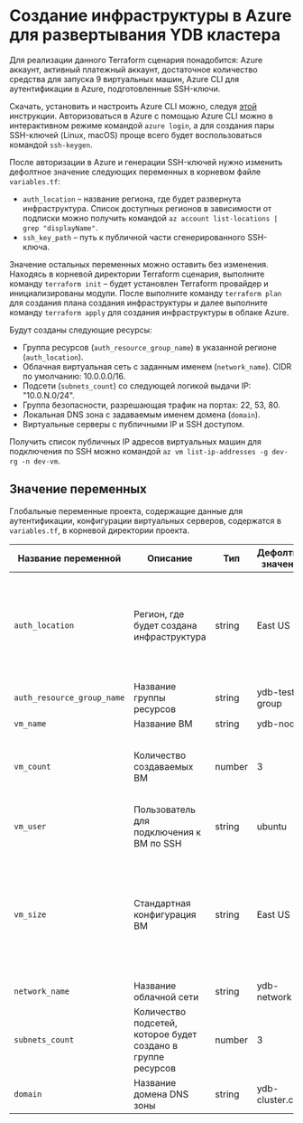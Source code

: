 # Создание инфраструктуры в Azure для развертывания YDB кластера

Для реализации данного Terraform сценария понадобится: Azure аккаунт, активный платежный аккаунт, достаточное количество средства для запуска 9 виртуальных машин, Azure CLI для аутентификации в Azure, подготовленные SSH-ключи.

Скачать, установить и настроить Azure CLI можно, следуя [этой](https://learn.microsoft.com/ru-ru/cli/azure/install-azure-cli) инструкции. Авторизоваться в Azure с помощью Azure CLI можно в интерактивном режиме командой `azure login`, а для создания пары SSH-ключей (Linux, macOS) проще всего будет воспользоваться командой `ssh-keygen`.

После авторизации в Azure и генерации SSH-ключей нужно изменить дефолтное значение следующих переменных в корневом файле `variables.tf`:
* `auth_location` – название региона, где будет развернута инфраструктура. Список доступных регионов в зависимости от подписки можно получить командой `az account list-locations | grep "displayName"`.
* `ssh_key_path` – путь к публичной части сгенерированного SSH-ключа.

Значение остальных переменных можно оставить без изменения. Находясь в корневой директории Terraform сценария, выполните команду `terraform init` – будет установлен Terraform провайдер и инициализированы модули. После выполните команду `terraform plan` для создания плана создания инфраструктуры и далее выполните команду `terraform apply` для создания инфраструктуры в облаке Azure.

Будут созданы следующие ресурсы:
* Группа ресурсов (`auth_resource_group_name`) в указанной регионе (`auth_location`).
* Облачная виртуальная сеть с заданным именем (`network_name`). CIDR по умолчанию: 10.0.0.0/16.
* Подсети (`subnets_count`) со следующей логикой выдачи IP: "10.0.N.0/24".
* Группа безопасности, разрешающая трафик на портах: 22, 53, 80.
* Локальная DNS зона с задаваемым именем домена (`domain`).
* Виртуальные серверы с публичными IP и SSH доступом.

Получить список публичных IP адресов виртуальных машин для подключения по SSH можно командой `az vm list-ip-addresses -g dev-rg -n dev-vm`. 

## Значение переменных 

Глобальные переменные проекта, содержащие данные для аутентификации, конфигурации виртуальных серверов,  содержатся в `variables.tf`, в корневой директории проекта.

| Название переменной | Описание | Тип | Дефолтное значение | Примечание |
|---------------------|----------|-----|--------------------| ---------- |
| `auth_location`     | Регион, где будет создана инфраструктура | string | East US | Список доступных регионов можно получить командой `az vm list-ip-addresses -g dev-rg -n dev-vm` |
| `auth_resource_group_name` | Название группы ресурсов | string | ydb-test-group| | 
| `vm_name` | Название ВМ | string | ydb-node | |
| `vm_count` | Количество создаваемых ВМ | number | 3 | Минимальное количество ВМ для развертывания YDB кластера – восемь ВМ|
| `vm_user` | Пользователь для подключения к ВМ по SSH | string | ubuntu | |
| `vm_size` | Стандартная конфигурация ВМ | string | East US | Получить список доступных конфигураций ВМ можно получить командой `az vm list-skus --location <location name> --output table` |
| `network_name` | Название облачной сети | string | ydb-network | |
| `subnets_count` | Количество подсетей, которое будет создано в группе ресурсов | number | 3 | |
| `domain` | Название домена DNS зоны | string | ydb-cluster.com | |